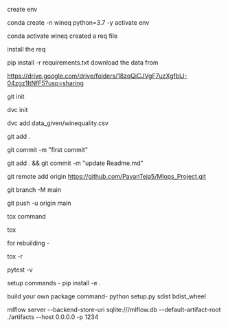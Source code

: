 create env

conda create -n wineq python=3.7 -y
activate env

conda activate wineq
created a req file

install the req

pip install -r requirements.txt
download the data from

https://drive.google.com/drive/folders/18zqQiCJVgF7uzXgfbIJ-04zgz1ItNfF5?usp=sharing

git init

dvc init

dvc add data_given/winequality.csv

git add .

git commit -m "first commit"

git add . && git commit -m "update Readme.md"

git remote add origin https://github.com/PavanTeja5/Mlops_Project.git

git branch -M main

git push -u origin main 

tox command

tox

for rebuilding -

tox -r

pytest -v

setup commands -
pip install -e .

build your own package command-
python setup.py sdist bdist_wheel

mlflow server
    --backend-store-uri sqlite:///mlflow.db
    --default-artifact-root ./artifacts
    --host 0.0.0.0 -p 1234
